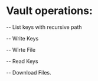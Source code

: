 # Vault operations:

-- List keys with recursive path

-- Write Keys

-- Wirte File

-- Read Keys

-- Download Files.
